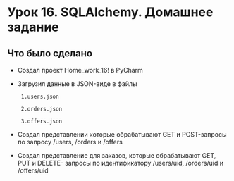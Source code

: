 # Урок 16. SQLAlchemy. Домашнее задание

## Что было сделано
- Создал проект Home_work_16! в PyCharm
- Загрузил данные в JSON-виде в файлы
 
       1.users.json

       2.orders.json

       3.offers.json
- Создал представлении которые обрабатывают GET и POST-запросы по запросу /users, /orders и /offers
- Создал представление для заказов, которые обрабатывают GET, PUT и DELETE- запросы по 
идентификатору /users/uid, /orders/uid и /offers/uid


